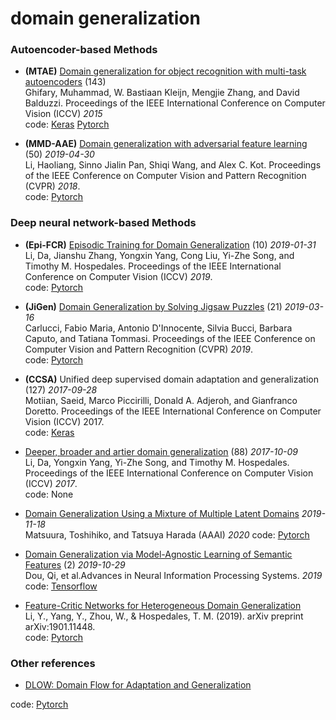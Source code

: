 # domain generalization

### Autoencoder-based Methods
+ **(MTAE)** [Domain generalization for object recognition with multi-task autoencoders](https://www.cv-foundation.org/openaccess/content_iccv_2015/papers/Ghifary_Domain_Generalization_for_ICCV_2015_paper.pdf) (143) <br>
Ghifary, Muhammad, W. Bastiaan Kleijn, Mengjie Zhang, and David Balduzzi.
Proceedings of the IEEE International Conference on Computer Vision (ICCV) *2015*<br>
code: [Keras](https://github.com/ghif/mtae) [Pytorch](https://github.com/Emma0118/mate)


+ **(MMD-AAE)** [Domain generalization with adversarial feature learning](http://openaccess.thecvf.com/content_cvpr_2018/CameraReady/2932.pdf) (50) *2019-04-30*<br>
Li, Haoliang, Sinno Jialin Pan, Shiqi Wang, and Alex C. Kot.
Proceedings of the IEEE Conference on Computer Vision and Pattern Recognition (CVPR) *2018*.<br>
code: [Pytorch](https://github.com/YuqiCui/MMD_AAE)

### Deep neural network-based Methods
+ **(Epi-FCR)** [Episodic Training for Domain Generalization](https://arxiv.org/abs/1902.00113) (10) *2019-01-31*<br>
Li, Da, Jianshu Zhang, Yongxin Yang, Cong Liu, Yi-Zhe Song, and Timothy M. Hospedales.
Proceedings of the IEEE International Conference on Computer Vision (ICCV) *2019*.<br>
code: [Pytorch](https://github.com/HAHA-DL/Episodic-DG)

+ **(JiGen)** [Domain Generalization by Solving Jigsaw Puzzles](https://arxiv.org/abs/1903.06864) (21) *2019-03-16*<br>
Carlucci, Fabio Maria, Antonio D'Innocente, Silvia Bucci, Barbara Caputo, and Tatiana Tommasi.
Proceedings of the IEEE Conference on Computer Vision and Pattern Recognition (CVPR) *2019*.<br>
code: [Pytorch](https://github.com/fmcarlucci/JigenDG)

+ **(CCSA)** Unified deep supervised domain adaptation and generalization (127) *2017-09-28*<br>
Motiian, Saeid, Marco Piccirilli, Donald A. Adjeroh, and Gianfranco Doretto.
Proceedings of the IEEE International Conference on Computer Vision (ICCV) 2017.<br>
code: [Keras](https://github.com/samotiian/CCSA)

+ [Deeper, broader and artier domain generalization](https://ieeexplore.ieee.org/abstract/document/8237853) (88) *2017-10-09*<br>
Li, Da, Yongxin Yang, Yi-Zhe Song, and Timothy M. Hospedales.
Proceedings of the IEEE International Conference on Computer Vision (ICCV) *2017*.<br>
code: None

+ [Domain Generalization Using a Mixture of Multiple Latent Domains](https://arxiv.org/abs/1911.07661v1) *2019-11-18*<br>
Matsuura, Toshihiko, and Tatsuya Harada (AAAI) *2020*
code: [Pytorch](https://github.com/mil-tokyo/dg_mmld)

+ [Domain Generalization via Model-Agnostic Learning of Semantic Features](https://papers.nips.cc/paper/8873-domain-generalization-via-model-agnostic-learning-of-semantic-features) (2) *2019-10-29*<br>
Dou, Qi, et al.Advances in Neural Information Processing Systems. *2019*<br>
code: [Tensorflow](https://github.com/biomedia-mira/masf)

+ [Feature-Critic Networks for Heterogeneous Domain Generalization](http://proceedings.mlr.press/v97/li19l/li19l.pdf) <br>
Li, Y., Yang, Y., Zhou, W., & Hospedales, T. M. (2019). arXiv preprint arXiv:1901.11448.<br>
code: [Pytorch](https://github.com/liyiying/Feature_Critic)


### Other references

+ [DLOW: Domain Flow for Adaptation and Generalization](https://pdfs.semanticscholar.org/cbe1/a8b4712654f382192dc1ccaf00ddfc12f57b.pdf)

code: [Pytorch](https://github.com/Euiyeon-Kim/DLOW-Pytorch)



